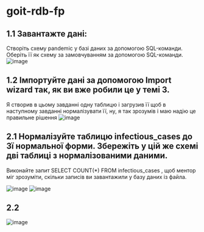 # goit-rdb-fp

## 1.1 Завантажте дані:
Створіть схему pandemic у базі даних за допомогою SQL-команди.
Оберіть її як схему за замовчуванням за допомогою SQL-команди.
![image](https://github.com/user-attachments/assets/4ba5455c-3682-44f1-b1b2-ac95ee12fc3c)

## 1.2 Імпортуйте дані за допомогою Import wizard так, як ви вже робили це у темі 3.
Я створив в цьому завданні одну таблицю і загрузив її щоб в наступному завданні нормалізувати її, ну, я так зрозумів і маю надію це правильне рішення
![image](https://github.com/user-attachments/assets/33d56a44-23bb-4266-acdb-128a8891748c)

## 2.1 Нормалізуйте таблицю infectious_cases до 3ї нормальної форми. Збережіть у цій же схемі дві таблиці з нормалізованими даними.
Виконайте запит SELECT COUNT(*) FROM infectious_cases , щоб ментор міг зрозуміти, скільки записів ви завантажили у базу даних із файла.

![image](https://github.com/user-attachments/assets/6da34ca8-a0f1-4826-9c7c-7b3f3b2fb3c4)
![image](https://github.com/user-attachments/assets/6fb4c2ea-00dd-4a34-9b99-2eb7e6d3a89d)

## 2.2 

![image](https://github.com/user-attachments/assets/89fe73a4-71fe-4355-a76f-3e691800f596)
